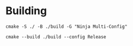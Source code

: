 # Building

```
cmake -S ./ -B ./build -G "Ninja Multi-Config"
```

```
cmake --build ./build --config Release
```
